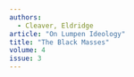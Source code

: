 ```yaml
---
authors:
  - Cleaver, Eldridge
article: "On Lumpen Ideology"
title: "The Black Masses"
volume: 4
issue: 3
---
```

